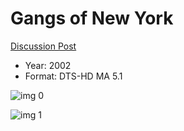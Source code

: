 # Gangs of New York

[Discussion Post](https://www.avsforum.com/threads/bass-eq-for-filtered-movies.2995212/post-58277222)

* Year: 2002
* Format: DTS-HD MA 5.1

![img 0](https://i.imgur.com/WwlAIH0.jpg)

![img 1](https://i.imgur.com/Y8PRHN6.jpg)

